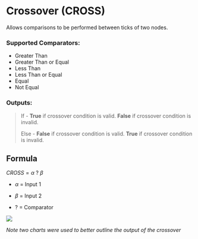 # Crossover (CROSS)

Allows comparisons to be performed between ticks of two nodes.

### Supported Comparators:

* Greater Than
* Greater Than or Equal
* Less Than
* Less Than or Equal
* Equal
* Not Equal

### Outputs:
> If - __True__ if crossover condition is valid. __False__ if crossover condition is invalid.
>
> Else - __False__ if crossover condition is valid. __True__ if crossover condition is invalid.


## Formula

$CROSS = \alpha \ ? \ \beta$

* $\alpha$ = Input 1

* $\beta$ = Input 2

* $?$ = Comparator

![](https://doc-assets-k7d4.s3.amazonaws.com/cross-indicator.png)

_Note two charts were used to better outline the output of the crossover_